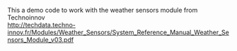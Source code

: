 This a demo code to work with the weather sensors module from Technoinnov  
http://techdata.techno-innov.fr/Modules/Weather_Sensors/System_Reference_Manual_Weather_Sensors_Module_v03.pdf
